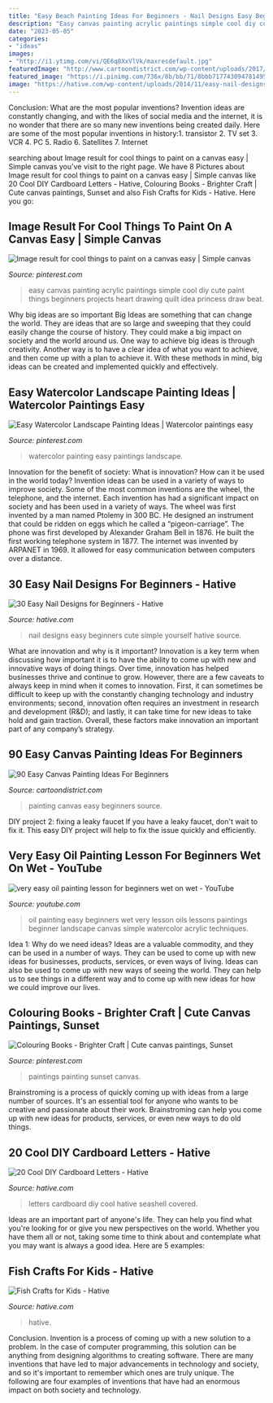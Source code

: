 ```yaml
---
title: "Easy Beach Painting Ideas For Beginners - Nail Designs Easy Beginners Cute Simple Yourself Hative Source"
description: "Easy canvas painting acrylic paintings simple cool diy cute paint things beginners projects heart drawing quilt idea princess draw beat"
date: "2023-05-05"
categories:
- "ideas"
images:
- "http://i1.ytimg.com/vi/QE6q8XxVlVk/maxresdefault.jpg"
featuredImage: "http://www.cartoondistrict.com/wp-content/uploads/2017/06/Easy-Canvas-Painting-Ideas-For-Beginners3.jpg"
featured_image: "https://i.pinimg.com/736x/8b/bb/71/8bbb717743094781495c164873900be0.jpg"
image: "https://hative.com/wp-content/uploads/2014/11/easy-nail-designs/23-easy-nail-designs-for-beginners.jpg"
---
```



Conclusion: What are the most popular inventions?
Invention ideas are constantly changing, and with the likes of social media and the internet, it is no wonder that there are so many new inventions being created daily. Here are some of the most popular inventions in history:1. transistor 2. TV set 3. VCR 4. PC 5. Radio 6. Satellites 7. Internet 
	

		
searching about Image result for cool things to paint on a canvas easy | Simple canvas you've visit to the right page. We have 8 Pictures about Image result for cool things to paint on a canvas easy | Simple canvas like 20 Cool DIY Cardboard Letters - Hative, Colouring Books - Brighter Craft | Cute canvas paintings, Sunset and also Fish Crafts for Kids - Hative. Here you go:
		
    
## Image Result For Cool Things To Paint On A Canvas Easy | Simple Canvas

<img loading=lazy src="https://i.pinimg.com/736x/8b/bb/71/8bbb717743094781495c164873900be0.jpg" onerror="this.onerror=null;this.src='https://tse2.mm.bing.net/th?id=OIP.6VYOZEdHb9JV1Qqoi_0MDwAAAA&amp;pid=15.1';" alt="Image result for cool things to paint on a canvas easy | Simple canvas">

_Source: pinterest.com_

>easy canvas painting acrylic paintings simple cool diy cute paint things beginners projects heart drawing quilt idea princess draw beat. 

	

Why big ideas are so important
Big Ideas are something that can change the world. They are ideas that are so large and sweeping that they could easily change the course of history. They could make a big impact on society and the world around us. One way to achieve big ideas is through creativity. Another way is to have a clear idea of what you want to achieve, and then come up with a plan to achieve it. With these methods in mind, big ideas can be created and implemented quickly and effectively.

    
## Easy Watercolor Landscape Painting Ideas | Watercolor Paintings Easy

<img loading=lazy src="https://i.pinimg.com/736x/ac/b4/92/acb4921fe3210b75ebb9b0202b613bd1.jpg" onerror="this.onerror=null;this.src='https://tse2.mm.bing.net/th?id=OIP.pRTCiNRr0nBAzl8wbXfMDAHaLJ&amp;pid=15.1';" alt="Easy Watercolor Landscape Painting Ideas | Watercolor paintings easy">

_Source: pinterest.com_

>watercolor painting easy paintings landscape. 

	

Innovation for the benefit of society: What is innovation? How can it be used in the world today?
Invention ideas can be used in a variety of ways to improve society. Some of the most common inventions are the wheel, the telephone, and the internet. Each invention has had a significant impact on society and has been used in a variety of ways. The wheel was first invented by a man named Ptolemy in 300 BC. He designed an instrument that could be ridden on eggs which he called a “pigeon-carriage”. The phone was first developed by Alexander Graham Bell in 1876. He built the first working telephone system in 1877. The internet was invented by ARPANET in 1969. It allowed for easy communication between computers over a distance.

    
## 30 Easy Nail Designs For Beginners - Hative

<img loading=lazy src="https://hative.com/wp-content/uploads/2014/11/easy-nail-designs/23-easy-nail-designs-for-beginners.jpg" onerror="this.onerror=null;this.src='https://tse3.mm.bing.net/th?id=OIP.g48jJNphC7MbAO-7sYPUBQHaHa&amp;pid=15.1';" alt="30 Easy Nail Designs for Beginners - Hative">

_Source: hative.com_

>nail designs easy beginners cute simple yourself hative source. 

	

What are innovation and why is it important?
Innovation is a key term when discussing how important it is to have the ability to come up with new and innovative ways of doing things. Over time, innovation has helped businesses thrive and continue to grow. However, there are a few caveats to always keep in mind when it comes to innovation. First, it can sometimes be difficult to keep up with the constantly changing technology and industry environments; second, innovation often requires an investment in research and development (R&D); and lastly, it can take time for new ideas to take hold and gain traction. Overall, these factors make innovation an important part of any company’s strategy.

    
## 90 Easy Canvas Painting Ideas For Beginners

<img loading=lazy src="http://www.cartoondistrict.com/wp-content/uploads/2017/06/Easy-Canvas-Painting-Ideas-For-Beginners3.jpg" onerror="this.onerror=null;this.src='https://tse3.mm.bing.net/th?id=OIP.zNQRTCHEgPGaBeUu6EiEpQHaJ4&amp;pid=15.1';" alt="90 Easy Canvas Painting Ideas For Beginners">

_Source: cartoondistrict.com_

>painting canvas easy beginners source. 

	

DIY project 2: fixing a leaky faucet
If you have a leaky faucet, don't wait to fix it. This easy DIY project will help to fix the issue quickly and efficiently.

    
## Very Easy Oil Painting Lesson For Beginners Wet On Wet - YouTube

<img loading=lazy src="http://i1.ytimg.com/vi/QE6q8XxVlVk/maxresdefault.jpg" onerror="this.onerror=null;this.src='https://tse4.mm.bing.net/th?id=OIP.fYGrn1rYd7r0U_MKIajKiwHaEK&amp;pid=15.1';" alt="very easy oil painting lesson for beginners wet on wet - YouTube">

_Source: youtube.com_

>oil painting easy beginners wet very lesson oils lessons paintings beginner landscape canvas simple watercolor acrylic techniques. 

	

Idea 1: Why do we need ideas?
Ideas are a valuable commodity, and they can be used in a number of ways. They can be used to come up with new ideas for businesses, products, services, or even ways of living. Ideas can also be used to come up with new ways of seeing the world. They can help us to see things in a different way and to come up with new ideas for how we could improve our lives.

    
## Colouring Books - Brighter Craft | Cute Canvas Paintings, Sunset

<img loading=lazy src="https://i.pinimg.com/736x/12/4d/4d/124d4d19082092ec79c6bb4896e52611.jpg" onerror="this.onerror=null;this.src='https://tse1.mm.bing.net/th?id=OIP.XPPX0eVCP-CGMnhvt1X_pQHaJ_&amp;pid=15.1';" alt="Colouring Books - Brighter Craft | Cute canvas paintings, Sunset">

_Source: pinterest.com_

>paintings painting sunset canvas. 

	

Brainstroming is a process of quickly coming up with ideas from a large number of sources. It's an essential tool for anyone who wants to be creative and passionate about their work. Brainstroming can help you come up with new ideas for products, services, or even new ways to do old things.

    
## 20 Cool DIY Cardboard Letters - Hative

<img loading=lazy src="https://hative.com/wp-content/uploads/2014/04/cardboard-letters/2-seashell-covered-letters.jpg" onerror="this.onerror=null;this.src='https://tse2.mm.bing.net/th?id=OIP.k7pNWmiuVcEo9NBX68LdcwHaKW&amp;pid=15.1';" alt="20 Cool DIY Cardboard Letters - Hative">

_Source: hative.com_

>letters cardboard diy cool hative seashell covered. 

	

Ideas are an important part of anyone's life. They can help you find what you're looking for or give you new perspectives on the world. Whether you have them all or not, taking some time to think about and contemplate what you may want is always a good idea. Here are 5 examples: 

    
## Fish Crafts For Kids - Hative

<img loading=lazy src="http://hative.com/wp-content/uploads/2015/01/fish-crafts/6-fish-crafts-for-kids.jpg" onerror="this.onerror=null;this.src='https://tse1.mm.bing.net/th?id=OIP.UBFQOjozlXsYe8alVAVqEwHaLH&amp;pid=15.1';" alt="Fish Crafts for Kids - Hative">

_Source: hative.com_

>hative. 

	

Conclusion.
Invention is a process of coming up with a new solution to a problem. In the case of computer programming, this solution can be anything from designing algorithms to creating software. There are many inventions that have led to major advancements in technology and society, and so it's important to remember which ones are truly unique. The following are four examples of inventions that have had an enormous impact on both society and technology.

